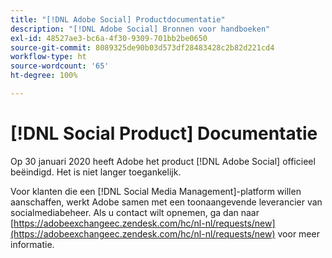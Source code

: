```yaml
---
title: "[!DNL Adobe Social] Productdocumentatie"
description: "[!DNL Adobe Social] Bronnen voor handboeken"
exl-id: 48527ae3-bc6a-4f30-9309-701bb2be0650
source-git-commit: 8089325de90b03d573df28483428c2b82d221cd4
workflow-type: ht
source-wordcount: '65'
ht-degree: 100%

---
```


# [!DNL Social Product] Documentatie

Op 30 januari 2020 heeft Adobe het product [!DNL Adobe Social] officieel beëindigd. Het is niet langer toegankelijk.

Voor klanten die een [!DNL Social Media Management]-platform willen aanschaffen, werkt Adobe samen met een toonaangevende leverancier van socialmediabeheer. Als u contact wilt opnemen, ga dan naar [https://adobeexchangeec.zendesk.com/hc/nl-nl/requests/new](https://adobeexchangeec.zendesk.com/hc/nl-nl/requests/new) voor meer informatie.
